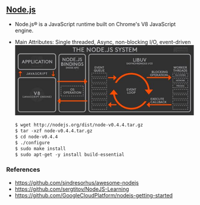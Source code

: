 ## [Node.js](https://nodejs.org/)

- Node.js® is a JavaScript runtime built on Chrome's V8 JavaScript engine.
- Main Attributes: Single threaded, Async, non-blocking I/O, event-driven
![Node.js](img/node.jpg)

  ```
  $ wget http://nodejs.org/dist/node-v0.4.4.tar.gz
  $ tar -xzf node-v0.4.4.tar.gz
  $ cd node-v0.4.4
  $ ./configure
  $ sudo make install
  $ sudo apt-get -y install build-essential
  ```

### References
- https://github.com/sindresorhus/awesome-nodejs
- https://github.com/sergtitov/NodeJS-Learning
- https://github.com/GoogleCloudPlatform/nodejs-getting-started


